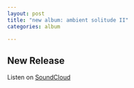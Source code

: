 ```yaml
---
layout: post
title: "new album: ambient solitude II"
categories: album

---
```



## New Release

Listen on [SoundCloud](https://soundcloud.com/amethon-com/sets/ambient-solitude-ii)



